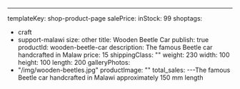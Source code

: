 ---
templateKey: shop-product-page
salePrice:
inStock: 99
shoptags:
  - craft
  - support-malawi
size: other
title: Wooden Beetle Car
publish: true
productId: wooden-beetle-car
description: The famous Beetle car handcrafted in Malaw
price: 15
shippingClass: ""
weight: 230
width: 100
height: 100
length: 200
galleryPhotos:
  - "/img/wooden-beetles.jpg"
productImage: ""
total_sales:
---The famous Beetle car handcrafted in Malawi approximately 150 mm length
